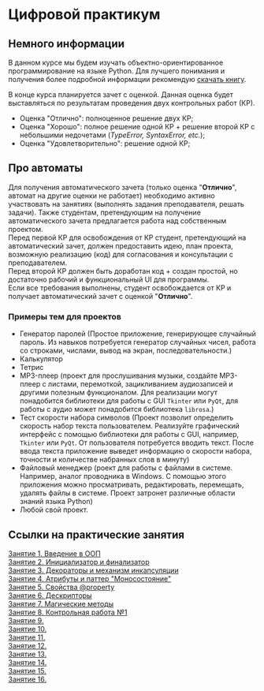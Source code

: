 # Цифровой практикум

## Немного информации

В данном курсе мы будем изучать объектно-ориентированное программирование на языке Python. Для лучшего понимания и получения более
подробной информации рекомендую [скачать книгу](https://disk.yandex.ru/i/eR99Y4Ukcum-3Q).  


В конце курса планируется зачет с оценкой. Данная оценка будет выставляться по результатам проведения двух контрольных работ (КР).
- Оценка "Отлично": полноценное решение двух КР;
- Оценка "Хорошо": полное решение одной КР + решение второй КР с небольшими недочетами (_TypeError, SyntaxError, etc._);
- Оценка "Удовлетворительно": решение одной КР;  

## Про автоматы

Для получения автоматического зачета (только оценка "**Отлично**", автомат на другие оценки не работает) необходимо активно участвовать на занятиях (выполнять задания преподавателя, решать задачи).
Также студентам, претендующим на получение автоматического зачета предлагается работа над собственным проектом.  
Перед первой КР для освобождения от КР студент, претендующий на автоматический зачет, должен предоставить идею, план проекта, возможную реализацию (код) для согласования и консультации с преподавателем.  
Перед второй КР должен быть доработан код + создан простой, но достаточно рабочий и функциональный UI для программы.   
Если все требования выполнены, студент освобождается от КР и получает автоматический зачет с оценкой "**Отлично**".  

### Примеры тем для проектов

- Генератор паролей (Простое приложение, генерирующее случайный пароль. Из навыков потребуется генератор случайных чисел, работа со строками, числами, вывод на экран, последовательности.)
- Калькулятор
- Тетрис
- MP3-плеер (проект для прослушивания музыки, создайте MP3-плеер с листами, перемоткой, зацикливанием аудиозаписей и другими полезным функционалом. Для реализации могут понадобится библиотеки для работы с GUI `Tkinter` или `PyQt`, для работы с аудио может понадобится библиотека `librosa`.)
- Тест скорости набора символов (Проект позволит определить скорость набор текста пользователем. Реализуйте графический интерфейс с помощью библиотеки для работы с GUI, например, `Tkinter` или `PyQt`. От пользователя потребуется вводить текст. После ввода текста приложение выведет информацию о скорости набора, точности и количестве набранных слов в минуту)
- Файловый менеджер (роект для работы с файлами в системе. Например, аналог проводника в Windows. С помощью этого приложения можно просматривать, редактировать, перемещать, удалять файлы в системе. Проект затронет различные области знаний языка Python)
- Любой свой проект.

## Ссылки на практические занятия

[Занятие 1. Введение в ООП](https://drive.google.com/file/d/1dvtbkYJvjBfDOTiuQdNgmgzE7tGvCkMn/view?usp=share_link)  
[Занятие 2. Инициализатор и финализатор](https://drive.google.com/file/d/1kpt-OWxiSAmj9q_ZHuZo4VCdFXhA45LW/view?usp=share_link)  
[Занятие 3. Декораторы и механизм инкапсуляции](https://drive.google.com/file/d/1AFc1b-hAJ7p9RON7CEwZV3ifcdJ3qS1t/view?usp=share_link)  
[Занятие 4. Атрибуты и паттер "Моносостояние"](https://drive.google.com/file/d/1fUfoH0TEoun3sK8FkL7Wq090pq1MmEqj/view?usp=share_link)   
[Занятие 5. Свойства @property](https://drive.google.com/file/d/1z6wxdtsncCW57L7nGsi7bPrngT7KHmeF/view?usp=share_link)  
[Занятие 6. Дескрипторы](https://drive.google.com/file/d/1UuMzMRqIUw5vdmWsRtgNsdouKAlVI9CH/view?usp=share_link)  
[Занятие 7. Магические методы](https://drive.google.com/file/d/1I4eb2p2n2oKNz9Xtsb20EVQ9YWyvMgg2/view?usp=share_link)  
[Занятие 8. Контрольная работа №1](https://drive.google.com/file/d/1qLdtSqkdjExZ4iQyxypurGQVs9kYEQQQ/view?usp=share_link)  
[Занятие 9.]()  
[Занятие 10.]()  
[Занятие 11.]()  
[Занятие 12.]()  
[Занятие 13.]()  
[Занятие 14.]()  
[Занятие 15.]()  
[Занятие 16.]()  
